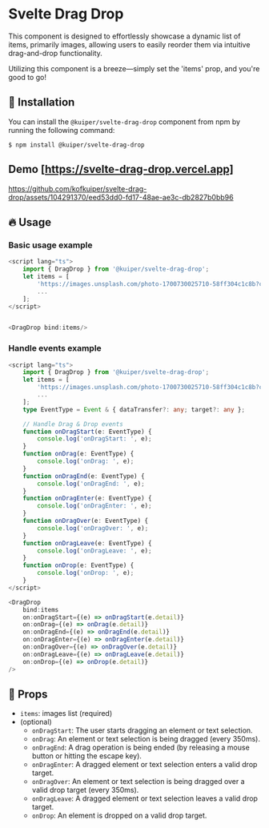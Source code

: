 # Svelte Drag Drop

This component is designed to effortlessly showcase a dynamic list of items, primarily images, allowing users to easily reorder them via intuitive drag-and-drop functionality.

Utilizing this component is a breeze—simply set the 'items' prop, and you're good to go! 

## :rocket: Installation
You can install the `@kuiper/svelte-drag-drop` component from npm by running the following command:
```
$ npm install @kuiper/svelte-drag-drop
```

## Demo [https://svelte-drag-drop.vercel.app]

https://github.com/kofkuiper/svelte-drag-drop/assets/104291370/eed53dd0-fd17-48ae-ae3c-db2827b0bb96


## :fire: Usage
### Basic usage example
```ts
<script lang="ts">
	import { DragDrop } from '@kuiper/svelte-drag-drop';
	let items = [
		'https://images.unsplash.com/photo-1700730025710-58ff304c1c8b?crop=entropy&cs=tinysrgb&fit=max&fm=jpg&ixid=MnwxfDB8MXxyYW5kb218MHx8fHx8fHx8MTcwMTc4MTEyMA&ixlib=rb-4.0.3&q=80&w=1080',
        ...
	];
</script>


<DragDrop bind:items/>
```

### Handle events example

```ts
<script lang="ts">
	import { DragDrop } from '@kuiper/svelte-drag-drop';
	let items = [
		'https://images.unsplash.com/photo-1700730025710-58ff304c1c8b?crop=entropy&cs=tinysrgb&fit=max&fm=jpg&ixid=MnwxfDB8MXxyYW5kb218MHx8fHx8fHx8MTcwMTc4MTEyMA&ixlib=rb-4.0.3&q=80&w=1080',
        ...
	];
	type EventType = Event & { dataTransfer?: any; target?: any };

	// Handle Drag & Drop events
	function onDragStart(e: EventType) {
		console.log('onDragStart: ', e);
	}
	function onDrag(e: EventType) {
		console.log('onDrag: ', e);
	}
	function onDragEnd(e: EventType) {
		console.log('onDragEnd: ', e);
	}
	function onDragEnter(e: EventType) {
		console.log('onDragEnter: ', e);
	}
	function onDragOver(e: EventType) {
		console.log('onDragOver: ', e);
	}
	function onDragLeave(e: EventType) {
		console.log('onDragLeave: ', e);
	}
	function onDrop(e: EventType) {
		console.log('onDrop: ', e);
	}
</script>

<DragDrop
	bind:items
	on:onDragStart={(e) => onDragStart(e.detail)}
	on:onDrag={(e) => onDrag(e.detail)}
	on:onDragEnd={(e) => onDragEnd(e.detail)}
	on:onDragEnter={(e) => onDragEnter(e.detail)}
	on:onDragOver={(e) => onDragOver(e.detail)}
	on:onDragLeave={(e) => onDragLeave(e.detail)}
	on:onDrop={(e) => onDrop(e.detail)}
/>

```

## :tada: Props
- `items`: images list (required)
- (optional)
  - `onDragStart`: The user starts dragging an element or text selection.
  - `onDrag`: An element or text selection is being dragged (every 350ms).
  - `onDragEnd`: A drag operation is being ended (by releasing a mouse button or hitting the escape key).
  - `onDragEnter`: A dragged element or text selection enters a valid drop target.
  - `onDragOver`: An element or text selection is being dragged over a valid drop target (every 350ms).
  - `onDragLeave`: A dragged element or text selection leaves a valid drop target.
  - `onDrop`: An element is dropped on a valid drop target.
